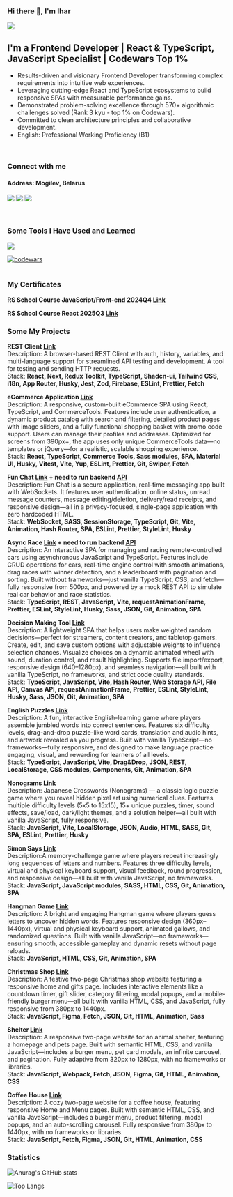 ### Hi there 👋, I'm Ihar

![](https://komarev.com/ghpvc/?username=Ihar-Batura)

## I'm a Frontend Developer | React & TypeScript, JavaScript Specialist | Codewars Top 1%
* Results-driven and visionary Frontend Developer transforming complex requirements into intuitive web experiences. 
* Leveraging cutting-edge React and TypeScript ecosystems to build responsive SPAs with measurable performance gains.
* Demonstrated problem-solving excellence through 570+ algorithmic challenges solved (Rank 3 kyu - top 1% on Codewars).
* Committed to clean architecture principles and collaborative development.
* English: Professional Working Proficiency (B1)
 <br />

###  Connect with me
#### Address: Mogilev, Belarus

<p>
<a href="mailto:a17331582@gmail.com"><img src="https://skillicons.dev/icons?i=gmail" /></a>
<a href="https://discordapp.com/users/925457041785512027/" ><img src="https://skillicons.dev/icons?i=discord" /></a>
<a href="https://linkedin.com/in/ihar-batura-9840a2325" ><img src="https://skillicons.dev/icons?i=linkedin" /></a>
</p>
<br />

### Some Tools I Have Used and Learned
<p>
    <img src="https://skillicons.dev/icons?i=react,nextjs,redux,ts,js,nodejs,materialui,html,css,sass,tailwind,vite,webpack,vitest,jest,npm,pnpm,git,postman,figma,vscode,babel,netlify" />
</p>

[![codewars](https://www.codewars.com/users/Ihar_blr/badges/large)](https://www.codewars.com/users/Ihar_blr)   
<br />


### My Certificates

**RS School Course JavaScript/Front-end 2024Q4 [Link](https://app.rs.school/certificate/szlrvp8n)**  

**RS School Course React 2025Q3 [Link](https://app.rs.school/certificate/wrquyzoo)**  

### Some My Projects  

**REST Client [Link](https://react-2025-q3-rest-client.netlify.app/en)**  
Description: A browser-based REST Client with auth, history, variables, and multi-language support for streamlined API testing and development. A tool for testing and sending HTTP requests.  
Stack: **React, Next, Redux Toolkit, TypeScript, Shadcn-ui, Tailwind CSS, i18n, App Router, Husky, Jest, Zod, Firebase, ESLint, Prettier, Fetch**  

**eCommerce Application [Link](https://e-commerce-dyson.netlify.app/)**  
Description: A responsive, custom-built eCommerce SPA using React, TypeScript, and CommerceTools. Features include user authentication, a dynamic product catalog with search and filtering, detailed product pages with image sliders, and a fully functional shopping basket with promo code support. Users can manage their profiles and addresses. Optimized for screens from 390px+, the app uses only unique CommerceTools data—no templates or jQuery—for a realistic, scalable shopping experience.  
Stack: **React, TypeScript, Commerce Tools, Sass modules, SPA, Material UI, Husky, Vitest, Vite, Yup, ESLint, Prettier, Git, Swiper, Fetch**  

**Fun Chat [Link](https://ihar-batura.github.io/Fun-Chat/dist/) + need to run backend [API](https://github.com/Ihar-Batura/fun-chat-server)**  
Description: Fun Chat is a secure application, real-time messaging app built with WebSockets. It features user authentication, online status, unread message counters, message editing/deletion, delivery/read receipts, and responsive design—all in a privacy-focused, single-page application with zero hardcoded HTML.  
Stack: **WebSocket, SASS, SessionStorage, TypeScript, Git, Vite, Animation, Hash Router, SPA, ESLint, Prettier, StyleLint, Husky** 

**Async Race [Link](https://ihar-batura.github.io/Async-Race-2025/dist/)  + need to run backend [API](https://github.com/Ihar-Batura/async-race-api)**  
Description: An interactive SPA for managing and racing remote-controlled cars using asynchronous JavaScript and TypeScript. Features include CRUD operations for cars, real-time engine control with smooth animations, drag races with winner detection, and a leaderboard with pagination and sorting. Built without frameworks—just vanilla TypeScript, CSS, and fetch—fully responsive from 500px, and powered by a mock REST API to simulate real car behavior and race statistics.  
Stack: **TypeScript, REST, JavaScript, Vite, requestAnimationFrame, Prettier, ESLint, StyleLint, Husky, Sass, JSON, Git, Animation, SPA**  

**Decision Making Tool [Link](https://ihar-batura.github.io/Decision-Making-Tool/decision-making-tool/)**   
Description: A lightweight SPA that helps users make weighted random decisions—perfect for streamers, content creators, and tabletop gamers. Create, edit, and save custom options with adjustable weights to influence selection chances. Visualize choices on a dynamic animated wheel with sound, duration control, and result highlighting. Supports file import/export, responsive design (640–1280px), and seamless navigation—all built with vanilla TypeScript, no frameworks, and strict code quality standards.  
Stack: **TypeScript, JavaScript, Vite, Hash Router, Web Storage API, File API, Canvas API, requestAnimationFrame, Prettier, ESLint, StyleLint, Husky, Sass, JSON, Git, Animation, SPA**  

**English Puzzles [Link](https://ihar-batura.github.io/English-Puzzle/dist/)**   
Description: A fun, interactive English-learning game where players assemble jumbled words into correct sentences. Features six difficulty levels, drag-and-drop puzzle-like word cards, translation and audio hints, and artwork revealed as you progress. Built with vanilla TypeScript—no frameworks—fully responsive, and designed to make language practice engaging, visual, and rewarding for learners of all levels.  
Stack: **TypeScript, JavaScript, Vite, Drag&Drop, JSON, REST, LocalStorage, CSS modules, Components, Git, Animation, SPA**  

**Nonograms [Link](https://ihar-batura.github.io/Nonograms-2025/dist/)**  
Description: Japanese Crosswords (Nonograms) — a classic logic puzzle game where you reveal hidden pixel art using numerical clues. Features multiple difficulty levels (5x5 to 15x15), 15+ unique puzzles, timer, sound effects, save/load, dark/light themes, and a solution helper—all built with vanilla JavaScript, fully responsive.  
Stack: **JavaScript, Vite, LocalStorage, JSON, Audio, HTML, SASS, Git, SPA, ESLint, Prettier, Husky**  

**Simon Says [Link](https://ihar-batura.github.io/Simon-Says/src/)**  
Description:A memory-challenge game where players repeat increasingly long sequences of letters and numbers. Features three difficulty levels, virtual and physical keyboard support, visual feedback, round progression, and responsive design—all built with vanilla JavaScript, no frameworks.  
Stack: **JavaScript, JavaScript modules, SASS, HTML, CSS, Git, Animation, SPA**  
  
**Hangman Game [Link](https://ihar-batura.github.io/Hangman/hangman/)**  
Description: A bright and engaging Hangman game where players guess letters to uncover hidden words. Features responsive design (360px–1440px), virtual and physical keyboard support, animated gallows, and randomized questions. Built with vanilla JavaScript—no frameworks—ensuring smooth, accessible gameplay and dynamic resets without page reloads.  
Stack: **JavaScript, HTML, CSS, Git, Animation, SPA**  

**Christmas Shop [Link](https://ihar-batura.github.io/Christmas-shop/src/)**  
Description: A festive two-page Christmas shop website featuring a responsive home and gifts page. Includes interactive elements like a countdown timer, gift slider, category filtering, modal popups, and a mobile-friendly burger menu—all built with vanilla HTML, CSS, and JavaScript, fully responsive from 380px to 1440px.  
Stack: **JavaScript, Figma, Fetch, JSON, Git, HTML, Animation, Sass**  

**Shelter [Link](https://ihar-batura.github.io/Animal-Shelter/shelter/src/)**  
Description: A responsive two-page website for an animal shelter, featuring a homepage and pets page. Built with semantic HTML, CSS, and vanilla JavaScript—includes a burger menu, pet card modals, an infinite carousel, and pagination. Fully adaptive from 320px to 1280px, with no frameworks or libraries.   
Stack: **JavaScript, Webpack, Fetch, JSON, Figma, Git, HTML, Animation, CSS**  

**Coffee House [Link](https://ihar-batura.github.io/Coffee-House/coffee-house/)**  
Description: A cozy two-page website for a coffee house, featuring responsive Home and Menu pages. Built with semantic HTML, CSS, and vanilla JavaScript—includes a burger menu, product filtering, modal popups, and an auto-scrolling carousel. Fully responsive from 380px to 1440px, with no frameworks or libraries.   
Stack: **JavaScript, Fetch, Figma, JSON, Git, HTML, Animation, CSS**   
     
### Statistics
![Anurag's GitHub stats](https://github-readme-stats.vercel.app/api?username=Ihar-Batura&theme=default&show_icons=true)

![Top Langs](https://github-readme-stats.vercel.app/api/top-langs/?username=Ihar-Batura&layout=compact)
